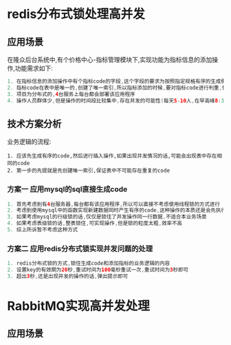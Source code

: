 # redis分布式锁处理高并发

## **应用场景**

在隆众后台系统中,有个价格中心-指标管理模块下,实现功能为指标信息的添加操作,功能需求如下:

```java
1. 在指标信息的添加操作中有个指标code的字段,这个字段的要求为按照指定规格有序的生成例(lz_gs_lg_000001,lz_gs_lg_000002,lz_gs_lg_000003)
2. 指标code在表中是唯一的,创建了唯一索引,所以指标添加的时候,要对指标code进行判重,保证添加的code表中不存在
3. 项目为分布式的,4台服务上每台都会部署该应用程序
4. 操作人员群体少,但是操作的时间段比较集中,存在并发的可能性(每天5-10人,在早高峰8:30-9:00的时间段内没人大约创建10-20条左右的指标)
```

## 技术方案分析

业务逻辑的流程:

	1. 应该先生成有序的code,然后进行插入操作,如果出现并发情况的话,可能会出现表中存在相同的code
	2. 第一步的先提就是先创建唯一索引,保证表中不可能存在重复的code
### 方案一 应用mysql的sql直接生成code

```java
1. 首先考虑到有4台服务器,每台都有该应用程序,所以可以直接不考虑使用线程锁的方式进行
2. 考虑到使用mysql中的函数实现新建数据同时产生有序的code,这种操作的本质还是会先执行查询然后执行添加操作
3. 如果考虑mysql的行级锁的话,仅仅是锁住了并发操作同一行数据,不适合本业务场景
4. 如果考虑表级锁的话,整表锁住,可实现操作,但是锁的粒度太粗,效率不高
5. 综上所诉暂不考虑这种方式
```

### 方案二 应用redis分布式锁实现并发问题的处理

```java
1. redis分布式锁的方式,锁住生成code和添加指标的业务逻辑的内容
2. 设置key的有效期为20秒,重试时间为100毫秒重试一次,重试时间为3秒即可
3. 超出3秒,还是出现并发的操作的话,弹出提示即可
```



# RabbitMQ实现高并发处理

## 应用场景



```java

```

